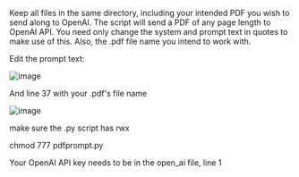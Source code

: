 Keep all files in the same directory, including your intended PDF you wish to send along to OpenAI. The script will send a PDF of any page length to OpenAI API. You need only change the system and prompt text in quotes to make use of this. Also, the .pdf file name you intend to work with. 

Edit the prompt text:

![image](https://github.com/shane-bergin/OpenAI-multi-page-PDF-prompter/assets/75746016/bf2242c3-e350-4623-b884-383841f41318)


And line 37 with your .pdf's file name

![image](https://github.com/shane-bergin/OpenAI-multi-page-PDF-prompter/assets/75746016/4b895cc4-433f-4524-93a0-7d58fa4257c6)


make sure the .py script has rwx 

chmod 777 pdfprompt.py

Your OpenAI API key needs to be in the open_ai file, line 1 
